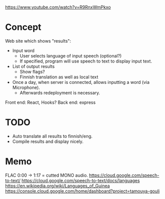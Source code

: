 
https://www.youtube.com/watch?v=R9RnxWmPkxo

# Concept

Web site which shows "results":
- Input word
    * User selects language of input speech (optional?)
    * If specified, program will use speech to text to display input text.
- List of output results
    * Show flags?
    * Finnish translation as well as local text
- Once a day, when server is connected, allows inputting a word (via Microphone).
    * Afterwards redeployment is necessary.

Front end: React, Hooks?
Back end: express

# TODO

- Auto translate all results to finnish/eng.
- Compile results and display nicely.

# Memo

FLAC
0:00 -> 1:17 = cutted
MONO audio.
https://cloud.google.com/speech-to-text/
https://cloud.google.com/speech-to-text/docs/languages
https://en.wikipedia.org/wiki/Languages_of_Guinea
https://console.cloud.google.com/home/dashboard?project=tamouya-gouli
